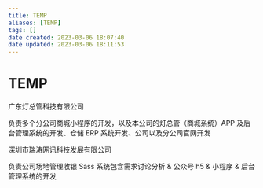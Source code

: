 ```yaml
---
title: TEMP
aliases: [TEMP]
tags: []
date created: 2023-03-06 18:07:40
date updated: 2023-03-06 18:11:53
---
```


# TEMP

广东灯总管科技有限公司

负责多个分公司商城小程序的开发，以及本公司的灯总管（商城系统）APP 及后台管理系统的开发、仓储 ERP 系统开发、公司以及分公司官网开发


深圳市瑞涛网讯科技发展有限公司

负责公司场地管理收银 Sass 系统包含需求讨论分析 & 公众号 h5 & 小程序 & 后台管理系统的开发